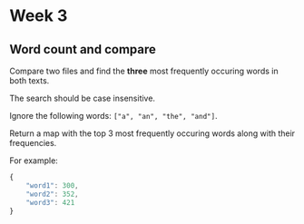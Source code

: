 # Week 3

## Word count and compare

Compare two files and find the **three** most frequently occuring words in both texts.

The search should be case insensitive.

Ignore the following words: `["a", "an", "the", "and"]`.

Return a map with the top 3 most frequently occuring words along with their frequencies.

For example:

```javascript
{
    "word1": 300,
    "word2": 352,
    "word3": 421
}
```
